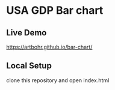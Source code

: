 # USA GDP Bar chart

## Live Demo
https://artbohr.github.io/bar-chart/

## Local Setup
clone this repository and open index.html
